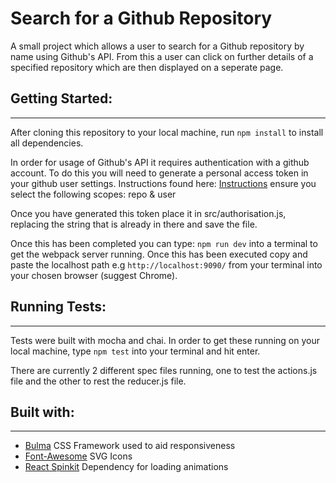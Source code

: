 # Search for a Github Repository

A small project which allows a user to search for a Github repository by name using Github's API. From this a user can click on further details of a specified repository which are then displayed on a seperate page.

## Getting Started:
---

After cloning this repository to your local machine, run `npm install` to install all dependencies.

In order for usage of Github's API it requires authentication with a github account. To do this you will need to generate a personal access token in your github user settings. Instructions found here: [Instructions](https://help.github.com/articles/creating-a-personal-access-token-for-the-command-line/) ensure you select the following scopes: repo & user

Once you have generated this token place it in src/authorisation.js, replacing the string that is already in there and save the file.

Once this has been completed you can type: `npm run dev` into a terminal to get the webpack server running. Once this has been executed copy and paste the localhost path e.g `http://localhost:9090/` from your terminal into your chosen browser (suggest Chrome).


## Running Tests:
---

Tests were built with mocha and chai. In order to get these running on your local machine, type `npm test` into your terminal and hit enter.

There are currently 2 different spec files running, one to test the actions.js file and the other to rest the reducer.js file.

## Built with:
---

* [Bulma](http://bulma.io/documentation/overview/start/) CSS Framework used to aid responsiveness
* [Font-Awesome](http://fontawesome.io/icons/) SVG Icons
* [React Spinkit](http://kyleamathews.github.io/react-spinkit/) Dependency for loading animations



